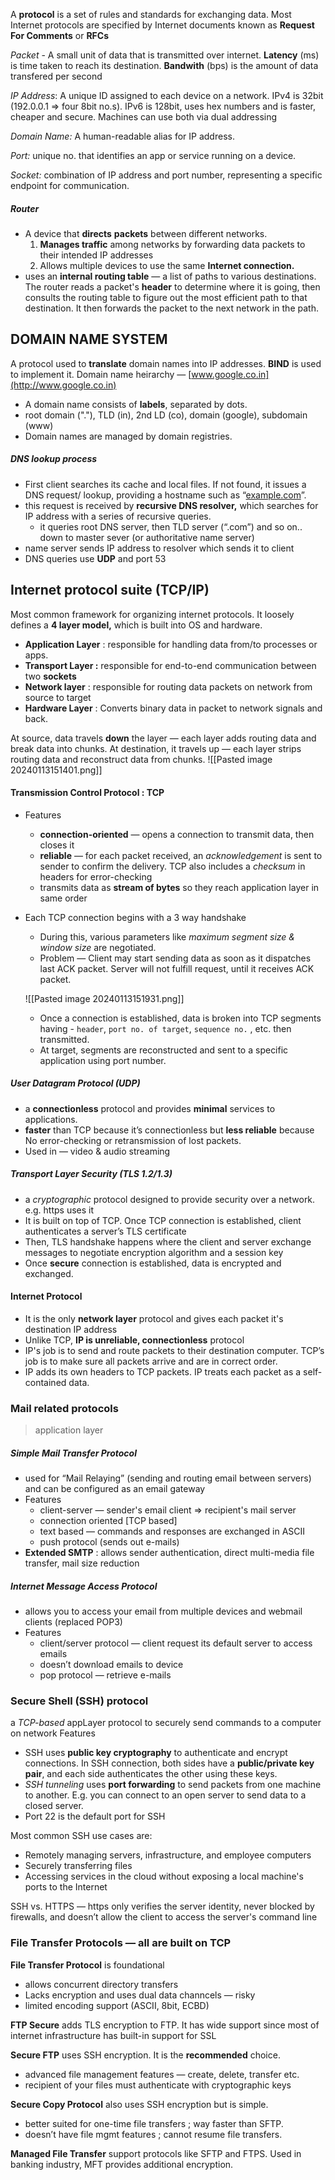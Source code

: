 A **protocol** is a set of rules and standards for exchanging data. Most Internet protocols are specified by Internet documents known as **Request For Comments** or **RFCs**

*Packet* - A small unit of data that is transmitted over internet. **Latency** (ms) is time taken to reach its destination. **Bandwith** (bps) is the amount of data transfered per second

*IP Address*: A unique ID assigned to each device on a network. IPv4 is 32bit (192.0.0.1 ⇒ four 8bit no.s). IPv6 is 128bit, uses hex numbers and is faster, cheaper and secure. Machines can use both via dual addressing

*Domain Name:* A human-readable alias for IP address.

*Port:* unique no. that identifies an app or service running on a device.

*Socket:* combination of IP address and port number, representing a specific endpoint for communication.
##### Router
- A device that **directs** **packets** between different networks.
	1. **Manages traffic** among networks by forwarding data packets to their intended IP addresses
	2. Allows multiple devices to use the same **Internet connection.**
- uses an **internal routing table** — a list of paths to various destinations. The router reads a packet's **header** to determine where it is going, then consults the routing table to figure out the most efficient path to that destination. It then forwards the packet to the next network in the path.

## DOMAIN NAME SYSTEM

A protocol used to **translate** domain names into IP addresses. **BIND** is used to implement it.
Domain name heirarchy — [www.google.co.in](http://www.google.co.in)
- A domain name consists of **labels**, separated by dots.
- root domain ("."), TLD (in), 2nd LD (co), domain (google), subdomain (www)
- Domain names are managed by domain registries.
##### DNS lookup process
- First client searches its cache and local files. If not found, it issues a DNS request/ lookup, providing a hostname such as “[example.com](http://example.com)”.
- this request is received by **recursive DNS resolver,** which searches for IP address with a series of recursive queries.
    - it queries root DNS server, then TLD server (“.com”) and so on.. down to master sever (or authoritative name server)
- name server sends IP address to resolver which sends it to client
- DNS queries use **UDP** and port 53

## Internet protocol suite (TCP/IP)

Most common framework for organizing internet protocols. It loosely defines a **4 layer model,** which is built into OS and hardware.
- **Application Layer** : responsible for handling data from/to processes or apps.
- **Transport Layer :** responsible for end-to-end communication between two **sockets**
- **Network layer** : responsible for routing data packets on network from source to target
- **Hardware Layer** : Converts binary data in packet to network signals and back.

At source, data travels **down** the layer — each layer adds routing data and break data into chunks. At destination, it travels up — each layer strips routing data and reconstruct data from chunks.
![[Pasted image 20240113151401.png]]

#### Transmission Control Protocol : TCP
- Features
    - **connection-oriented** — opens a connection to transmit data, then closes it
    - **reliable** — for each packet received, an *acknowledgement* is sent to sender to confirm the delivery. TCP also includes a *checksum* in headers for error-checking
    - transmits data as **stream of bytes** so they reach application layer in same order
- Each TCP connection begins with a 3 way handshake
    - During this, various parameters like _maximum segment size & window size_ are negotiated.
    - Problem — Client may start sending data as soon as it dispatches last ACK packet. Server will not fulfill request, until it receives ACK packet.

	![[Pasted image 20240113151931.png]]

	- Once a connection is established, data is broken into TCP segments having - `header`, `port no. of target`, `sequence no.` , etc. then transmitted.
	- At target, segments are reconstructed and sent to a specific application using port number.

##### User Datagram Protocol (UDP) 
- a **connectionless** protocol and provides **minimal** services to applications. 
- **faster** than TCP because it’s connectionless but **less reliable** because No error-checking or retransmission of lost packets.
- Used in — video & audio streaming

##### Transport Layer Security (TLS 1.2/1.3)
- a *cryptographic* protocol designed to provide security over a network. e.g. https uses it
- It is built on top of TCP. Once TCP connection is established, client authenticates a server’s TLS certificate
- Then, TLS handshake happens where the client and server exchange messages to negotiate encryption algorithm and a session key
- Once **secure** connection is established, data is encrypted and exchanged.

#### Internet Protocol
- It is the only **network layer** protocol and gives each packet it's destination IP address
- Unlike TCP, **IP is unreliable, connectionless** protocol
- IP's job is to send and route packets to their destination computer. TCP’s job is to make sure all packets arrive and are in correct order.
- IP adds its own headers to TCP packets. IP treats each packet as a self-contained data.

### Mail related protocols

> application layer
##### Simple Mail Transfer Protocol
- used for “Mail Relaying” (sending and routing email between servers) and can be configured as an email gateway
- Features
    - client-server — sender's email client ⇒ recipient's mail server
    - connection oriented [TCP based]
    - text based — commands and responses are exchanged in ASCII
    - push protocol (sends out e-mails)
- **Extended SMTP** : allows sender authentication, direct multi-media file transfer, mail size reduction
##### Internet Message Access Protocol
- allows you to access your email from multiple devices and webmail clients (replaced POP3)
- Features
    - client/server protocol — client request its default server to access emails
    - doesn’t download emails to device
    - pop protocol — retrieve e-mails

### Secure Shell (SSH) protocol

a *TCP-based* appLayer protocol to securely send commands to a computer on network
Features
- SSH uses **public key cryptography** to authenticate and encrypt connections. In SSH connection, both sides have a **public/private key pair**, and each side authenticates the other using these keys.
- _SSH tunneling_ uses **port forwarding** to send packets from one machine to another. E.g. you can connect to an open server to send data to a closed server.
- Port 22 is the default port for SSH

Most common SSH use cases are:
- Remotely managing servers, infrastructure, and employee computers
- Securely transferring files
- Accessing services in the cloud without exposing a local machine's ports to the Internet

SSH vs. HTTPS — https only verifies the server identity, never blocked by firewalls, and doesn’t allow the client to access the server's command line

### File Transfer Protocols — all are built on **TCP**

**File Transfer Protocol** is foundational
- allows concurrent directory transfers 
- Lacks encryption and uses dual data channcels — risky
- limited encoding support (ASCII, 8bit, ECBD)

**FTP Secure** adds TLS encryption to FTP. It has wide support since most of internet infrastructure has built-in support for SSL

**Secure FTP** uses SSH encryption. It is the **recommended** choice.
- advanced file management features — create, delete, transfer etc.
- recipient of your files must authenticate with cryptographic keys

**Secure Copy Protocol** also uses SSH encryption but is simple.
- better suited for one-time file transfers ; way faster than SFTP.
- doesn’t have file mgmt features ; cannot resume file transfers.

**Managed File Transfer** support protocols like SFTP and FTPS. Used in banking industry, MFT provides additional encryption.